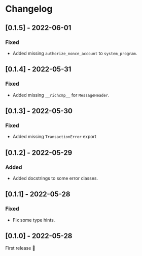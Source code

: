 # Changelog

## [0.1.5] - 2022-06-01

### Fixed

- Added missing `authorize_nonce_account` to `system_program`.

## [0.1.4] - 2022-05-31

### Fixed

- Added missing `__richcmp__` for `MessageHeader`.

## [0.1.3] - 2022-05-30

### Fixed

- Added missing `TransactionError` export

## [0.1.2] - 2022-05-29

### Added

- Added docstrings to some error classes.

## [0.1.1] - 2022-05-28

### Fixed

- Fix some type hints.

## [0.1.0] - 2022-05-28

First release 🚀
